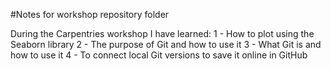 #Notes for workshop repository folder

During the Carpentries workshop I have learned:
1 - How to plot using the Seaborn library
2 - The purpose of Git and how to use it
3 - What Git is and how to use it
4 - To connect local Git versions to save it online in GitHub
